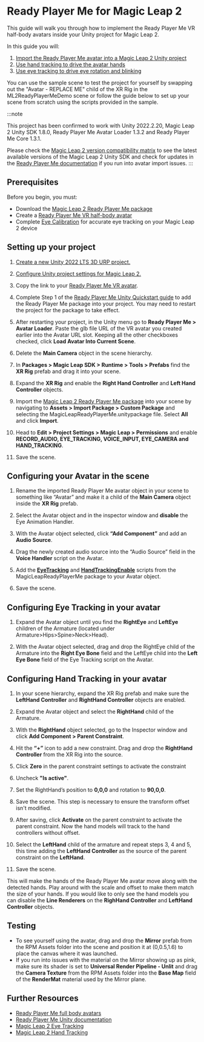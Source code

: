 

# Ready Player Me for Magic Leap 2

This guide will walk you through how to implement the Ready Player Me VR half-body avatars inside your Unity project for Magic Leap 2.

In this guide you will:

1. [Import the Ready Player Me avatar into a Magic Leap 2 Unity project](#setting-up-your-project)
2. [Use hand tracking to drive the avatar hands](#configuring-hand-tracking-in-your-avatar)
3. [Use eye tracking to drive eye rotation and blinking](#configuring-eye-tracking-in-your-avatar)

You can use the sample scene to test the project for yourself by swapping out the "Avatar - REPLACE ME" child of the XR Rig in the ML2ReadyPlayerMeDemo scene or follow the guide below to set up your scene from scratch using the scripts provided in the sample.

:::note

This project has been confirmed to work with Unity 2022.2.20, Magic Leap 2 Unity SDK 1.8.0, Ready Player Me Avatar Loader 1.3.2 and Ready Player Me Core 1.3.1.

Please check the [Magic Leap 2 version compatibility matrix](/docs/releases/releases-overview) to see the latest available versions of the Magic Leap 2 Unity SDK and check for updates in the [Ready Player Me documentation](https://docs.readyplayer.me/ready-player-me/integration-guides/unity) if you run into avatar import issues.
:::

## Prerequisites

Before you begin, you must:

- Download the [Magic Leap 2 Ready Player Me package](https://github.com/magicleap/MagicLeapReadyPlayerMe/tree/main.)
- Create a [Ready Player Me VR half-body avatar](https://vr.readyplayer.me/en/avatar)
- Complete [Eye Calibration](https://developer-docs.magicleap.cloud/docs/guides/features/eye-tracking/headset-fit) for accurate eye tracking on your Magic Leap 2 device

## Setting up your project

1. [Create a new Unity 2022 LTS 3D URP project.](https://developer-docs.magicleap.cloud/docs/guides/unity/getting-started/create-a-project)

2. [Configure Unity project settings for Magic Leap 2.](https://developer-docs.magicleap.cloud/docs/guides/unity/getting-started/configure-unity-settings)

3. Copy the link to your [Ready Player Me VR avatar](https://vr.readyplayer.me/en/avatar).

4. Complete Step 1 of the  [Ready Player Me Unity Quickstart guide](https://docs.readyplayer.me/ready-player-me/integration-guides/unity/quickstart) to add the Ready Player Me package into your project. You may need to restart the project for the package to take effect.

5. After restarting your project, in the Unity menu go to **Ready Player Me > Avatar Loader**. Paste the glb file URL of the VR avatar you created earlier into the Avatar URL slot. Keeping all the other checkboxes checked, click **Load Avatar Into Current Scene**.

6. Delete the **Main Camera** object in the scene hierarchy.

7. In **Packages > Magic Leap SDK > Runtime > Tools > Prefabs** find the **XR Rig** prefab and drag it into your scene.

8. Expand the **XR Rig** and enable the **Right Hand Controller** and **Left Hand Controller** objects.

9. Import the [Magic Leap 2 Ready Player Me package](https://github.com/magicleap/MagicLeapReadyPlayerMe/tree/main) into your scene by navigating to **Assets > Import Package > Custom Package** and selecting the MagicLeapReadyPlayerMe.unitypackage file. Select **All** and click **Import**.

10. Head to **Edit > Project Settings > Magic Leap > Permissions** and enable **RECORD_AUDIO, EYE_TRACKING, VOICE_INPUT, EYE_CAMERA and HAND_TRACKING**.

11. Save the scene.

## Configuring your Avatar in the scene

1. Rename the imported Ready Player Me avatar object in your scene to something like “Avatar” and make it a child of the **Main Camera** object inside the **XR Rig** prefab.

2. Select the Avatar object and in the inspector window and **disable** the Eye Animation Handler.

3. With the Avatar object selected, click **“Add Component”** and add an **Audio Source**.

4. Drag the newly created audio source into the “Audio Source” field in the **Voice Handler** script on the Avatar.

5. Add the **[EyeTracking](https://github.com/magicleap/MagicLeapReadyPlayerMe/blob/main/Runtime/Scripts/AvatarEyeTracking.cs)** and **[HandTrackingEnable](https://github.com/magicleap/MagicLeapReadyPlayerMe/blob/main/Runtime/Scripts/HandTrackingEnable.cs)** scripts from the MagicLeapReadyPlayerMe package to your Avatar object.

6. Save the scene.

## Configuring Eye Tracking in your avatar

1. Expand the Avatar object until you find the **RightEye** and **LeftEye** children of the Armature (located under Armature>Hips>Spine>Neck>Head).

2. With the Avatar object selected, drag and drop the RightEye child of the Armature into the **Right Eye Bone** field and the LeftEye child into the **Left Eye Bone** field of the Eye Tracking script on the Avatar.

## Configuring Hand Tracking in your avatar

1. In your scene hierarchy, expand the XR Rig prefab and make sure the **LeftHand Controller** and **RightHand Controller** objects are enabled.

2. Expand the Avatar object and select the **RightHand** child of the Armature.

3. With the **RightHand** object selected, go to the Inspector window and click **Add Component > Parent Constraint**.

4. Hit the **“+”** icon to add a new constraint. Drag and drop the **RightHand Controller** from the XR Rig into the source.

5. Click **Zero** in the parent constraint settings to activate the constraint

6. Uncheck **"Is active"**.

7. Set the RightHand’s position to **0,0,0** and rotation to **90,0,0**.

8. Save the scene. This step is necessary to ensure the transform offset isn't modified.

9. After saving, click **Activate** on the parent constraint to activate the parent constraint. Now the hand models will track to the hand controllers without offset.


10. Select the **LeftHand** child of the armature and repeat steps 3, 4 and 5, this time adding the **LeftHand Controller** as the source of the parent constraint on the **LeftHand**.

11. Save the scene.

This will make the hands of the Ready Player Me avatar move along with the detected hands. Play around with the scale and offset to make them match the size of your hands. If you would like to only see the hand models you can disable the **Line Renderers** on the **RighHand Controller** and **LeftHand Controller** objects.

## Testing

- To see yourself using the avatar, drag and drop the **Mirror** prefab from the RPM Assets folder into the scene and position it at (0,0.5,1.6) to place the canvas where it was launched. 
- If you run into issues with the material on the Mirror showing up as pink, make sure its shader is set to **Universal Render Pipeline - Unlit** and drag the **Camera Texture** from the RPM Assets folder into the **Base Map** field of the **RenderMat** material used by the Mirror plane.

## Further Resources

- [Ready Player Me full body avatars](https://docs.readyplayer.me/ready-player-me/api-reference/avatars/full-body-avatars)
- [Ready Player Me Unity documentation](https://docs.readyplayer.me/ready-player-me/integration-guides/unity)
- [Magic Leap 2 Eye Tracking](https://developer-docs.magicleap.cloud/docs/guides/unity/input/eye-tracking/eye-tracking-overview)
- [Magic Leap 2 Hand Tracking](https://developer-docs.magicleap.cloud/docs/guides/unity/input/hand-tracking/unity-hand-tracking-overview)
